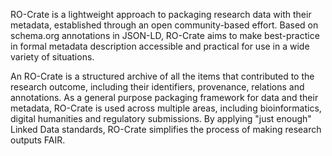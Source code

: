 RO-Crate is a lightweight approach to packaging research data with their metadata, established through an open community-based effort. Based on schema.org annotations in JSON-LD, RO-Crate aims to make best-practice in formal metadata description accessible and practical for use in a wide variety of situations. 

An RO-Crate is a structured archive of all the items that contributed to the research outcome, including their identifiers, provenance, relations and annotations. As a general purpose packaging framework for data and their metadata, RO-Crate is used across multiple areas, including bioinformatics, digital humanities and regulatory submissions. By applying "just enough" Linked Data standards, RO-Crate simplifies the process of making research outputs FAIR.


